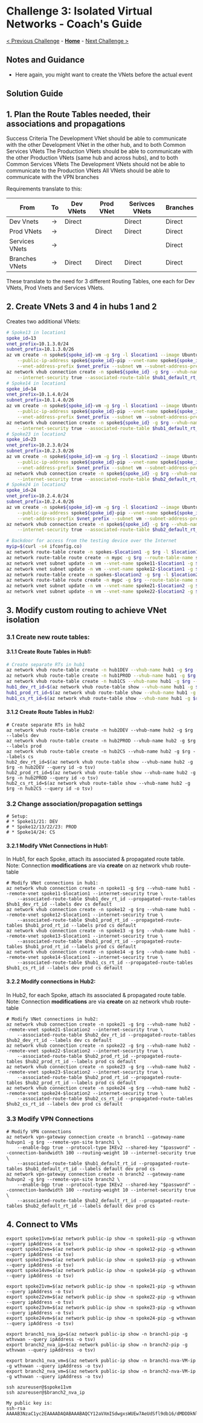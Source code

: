 # Challenge 3: Isolated Virtual Networks - Coach's Guide

[< Previous Challenge](./02-vpn.md) - **[Home](./README.md)** - [Next Challenge >](./04-secured_hub.md)

## Notes and Guidance

- Here again, you might want to create the VNets before the actual event

## Solution Guide
## 1. Plan the Route Tables needed, their associations and propagations

Success Criteria
The Development VNet should be able to communicate with the other Development VNet in the other hub, and to both Common Services VNets
The Production VNets should be able to communicate with the other Production VNets (same hub and across hubs), and to both Common Services VNets
The Development VNets should not be able to communicate to the Production VNets
All VNets should be able to communicate with the VPN branches

Requirements translate to this:

| From | To | Dev VNets | Prod VNet | Serivces VNets | Branches |
| --- | --- | --- | --- | --- | --- |
| Dev Vnets | -> | Direct |  | Direct | Direct |
| Prod VNets | ->  |  | Direct | Direct | Direct |
| Services VNets | ->  |  |  |  | Direct |
| Branches VNets | ->  | Direct | Direct | Direct | Direct |

These translate to the need for 3 different Routing Tables, one each for Dev VNets, Prod Vnets and Services VNets.

## 2. Create VNets 3 and 4 in hubs 1 and 2

Creates two additional VNets:

```bash
# Spoke13 in location1
spoke_id=13
vnet_prefix=10.1.3.0/24
subnet_prefix=10.1.3.0/26
az vm create -n spoke${spoke_id}-vm -g $rg -l $location1 --image Ubuntu2204 --admin-username $username --generate-ssh-keys \
    --public-ip-address spoke${spoke_id}-pip --vnet-name spoke${spoke_id}-$location1 \
    --vnet-address-prefix $vnet_prefix --subnet vm --subnet-address-prefix $subnet_prefix
az network vhub connection create -n spoke${spoke_id} -g $rg --vhub-name hub1 --remote-vnet spoke${spoke_id}-$location1 \
    --internet-security true --associated-route-table $hub1_default_rt_id --propagated-route-tables $hub1_default_rt_id
# Spoke14 in location1
spoke_id=14
vnet_prefix=10.1.4.0/24
subnet_prefix=10.1.4.0/26
az vm create -n spoke${spoke_id}-vm -g $rg -l $location1 --image Ubuntu2204 --admin-username $username --generate-ssh-keys \
    --public-ip-address spoke${spoke_id}-pip --vnet-name spoke${spoke_id}-$location1 \
    --vnet-address-prefix $vnet_prefix --subnet vm --subnet-address-prefix $subnet_prefix
az network vhub connection create -n spoke${spoke_id} -g $rg --vhub-name hub1 --remote-vnet spoke${spoke_id}-$location1 \
    --internet-security true --associated-route-table $hub1_default_rt_id --propagated-route-tables $hub1_default_rt_id
# Spoke23 in location2
spoke_id=23
vnet_prefix=10.2.3.0/24
subnet_prefix=10.2.3.0/26
az vm create -n spoke${spoke_id}-vm -g $rg -l $location2 --image Ubuntu2204 --admin-username $username --generate-ssh-keys \
    --public-ip-address spoke${spoke_id}-pip --vnet-name spoke${spoke_id}-$location2 \
    --vnet-address-prefix $vnet_prefix --subnet vm --subnet-address-prefix $subnet_prefix
az network vhub connection create -n spoke${spoke_id} -g $rg --vhub-name hub2 --remote-vnet spoke${spoke_id}-$location2 \
    --internet-security true --associated-route-table $hub2_default_rt_id --propagated-route-tables $hub2_default_rt_id
# Spoke24 in location2
spoke_id=24
vnet_prefix=10.2.4.0/24
subnet_prefix=10.2.4.0/26
az vm create -n spoke${spoke_id}-vm -g $rg -l $location2 --image Ubuntu2204 --admin-username $username --generate-ssh-keys \
    --public-ip-address spoke${spoke_id}-pip --vnet-name spoke${spoke_id}-$location2 \
    --vnet-address-prefix $vnet_prefix --subnet vm --subnet-address-prefix $subnet_prefix
az network vhub connection create -n spoke${spoke_id} -g $rg --vhub-name hub2 --remote-vnet spoke${spoke_id}-$location2 \
    --internet-security true --associated-route-table $hub2_default_rt_id --propagated-route-tables $hub2_default_rt_id

# Backdoor for access from the testing device over the Internet
myip=$(curl -s4 ifconfig.co)
az network route-table create -n spokes-$location1 -g $rg -l $location1
az network route-table route create -n mypc -g $rg --route-table-name spokes-$location1 --address-prefix "${myip}/32" --next-hop-type Internet
az network vnet subnet update -n vm --vnet-name spoke11-$location1 -g $rg --route-table spokes-$location1
az network vnet subnet update -n vm --vnet-name spoke12-$location1 -g $rg --route-table spokes-$location1
az network route-table create -n spokes-$location2 -g $rg -l $location2
az network route-table route create -n mypc -g $rg --route-table-name spokes-$location2 --address-prefix "${myip}/32" --next-hop-type Internet
az network vnet subnet update -n vm --vnet-name spoke21-$location2 -g $rg --route-table spokes-$location2
az network vnet subnet update -n vm --vnet-name spoke22-$location2 -g $rg --route-table spokes-$location2
```

## 3. Modify custom routing to achieve VNet isolation

### 3.1 Create new route tables:
#### 3.1.1 Create Route Tables in Hub1:
```bash
# Create separate RTs in hub1
az network vhub route-table create -n hub1DEV --vhub-name hub1 -g $rg --labels dev
az network vhub route-table create -n hub1PROD --vhub-name hub1 -g $rg --labels prod
az network vhub route-table create -n hub1CS --vhub-name hub1 -g $rg --labels cs
hub1_dev_rt_id=$(az network vhub route-table show --vhub-name hub1 -g $rg -n hub1DEV --query id -o tsv)
hub1_prod_rt_id=$(az network vhub route-table show --vhub-name hub1 -g $rg -n hub1PROD --query id -o tsv)
hub1_cs_rt_id=$(az network vhub route-table show --vhub-name hub1 -g $rg -n hub1CS --query id -o tsv)
```
#### 3.1.2 Create Route Tables in Hub2:
```
# Create separate RTs in hub2
az network vhub route-table create -n hub2DEV --vhub-name hub2 -g $rg --labels dev
az network vhub route-table create -n hub2PROD --vhub-name hub2 -g $rg --labels prod
az network vhub route-table create -n hub2CS --vhub-name hub2 -g $rg --labels cs
hub2_dev_rt_id=$(az network vhub route-table show --vhub-name hub2 -g $rg -n hub2DEV --query id -o tsv)
hub2_prod_rt_id=$(az network vhub route-table show --vhub-name hub2 -g $rg -n hub2PROD --query id -o tsv)
hub2_cs_rt_id=$(az network vhub route-table show --vhub-name hub2 -g $rg -n hub2CS --query id -o tsv)
```
### 3.2 Change association/propagation settings
```
# Setup:
# * Spoke11/21: DEV
# * Spoke12/13/22/23: PROD
# * Spoke14/24: CS
```
#### 3.2.1 Modify VNet Connections in Hub1:
In Hub1, for each Spoke, attach its associated & propagated route table.
Note: Connection <B>modifications</B> are via <B>create</B> on az network vhub route-table 
```
# Modify VNet connections in hub1:
az network vhub connection create -n spoke11 -g $rg --vhub-name hub1 --remote-vnet spoke11-$location1 --internet-security true \
    --associated-route-table $hub1_dev_rt_id --propagated-route-tables $hub1_dev_rt_id --labels dev cs default
az network vhub connection create -n spoke12 -g $rg --vhub-name hub1 --remote-vnet spoke12-$location1 --internet-security true \
    --associated-route-table $hub1_prod_rt_id --propagated-route-tables $hub1_prod_rt_id --labels prod cs default
az network vhub connection create -n spoke13 -g $rg --vhub-name hub1 --remote-vnet spoke13-$location1 --internet-security true \
    --associated-route-table $hub1_prod_rt_id --propagated-route-tables $hub1_prod_rt_id --labels prod cs default
az network vhub connection create -n spoke14 -g $rg --vhub-name hub1 --remote-vnet spoke14-$location1 --internet-security true \
    --associated-route-table $hub1_cs_rt_id --propagated-route-tables $hub1_cs_rt_id --labels dev prod cs default
```
#### 3.2.2 Modify connections in Hub2:
In Hub2, for each Spoke, attach its associated & propagated route table.
Note: Connection <B>modifications</B> are via <B>create</B> on az network vhub route-table 
```
# Modify VNet connections in hub2:
az network vhub connection create -n spoke21 -g $rg --vhub-name hub2 --remote-vnet spoke21-$location2 --internet-security true \
    --associated-route-table $hub2_dev_rt_id --propagated-route-tables $hub2_dev_rt_id --labels dev cs default
az network vhub connection create -n spoke22 -g $rg --vhub-name hub2 --remote-vnet spoke22-$location2 --internet-security true \
    --associated-route-table $hub2_prod_rt_id --propagated-route-tables $hub2_prod_rt_id --labels prod cs default
az network vhub connection create -n spoke23 -g $rg --vhub-name hub2 --remote-vnet spoke23-$location2 --internet-security true \
    --associated-route-table $hub2_prod_rt_id --propagated-route-tables $hub2_prod_rt_id --labels prod cs default
az network vhub connection create -n spoke24 -g $rg --vhub-name hub2 --remote-vnet spoke24-$location2 --internet-security true \
    --associated-route-table $hub2_cs_rt_id --propagated-route-tables $hub2_cs_rt_id --labels dev prod cs default
```
### 3.3 Modify VPN Connections
```
# Modify VPN connections
az network vpn-gateway connection create -n branch1 --gateway-name hubvpn1 -g $rg --remote-vpn-site branch1 \
    --enable-bgp true --protocol-type IKEv2 --shared-key "$password" --connection-bandwidth 100 --routing-weight 10 --internet-security true \
    --associated-route-table $hub1_default_rt_id --propagated-route-tables $hub1_default_rt_id --labels default dev prod cs
az network vpn-gateway connection create -n branch2 --gateway-name hubvpn2 -g $rg --remote-vpn-site branch2 \
    --enable-bgp true --protocol-type IKEv2 --shared-key "$password" --connection-bandwidth 100 --routing-weight 10 --internet-security true \
    --associated-route-table $hub2_default_rt_id --propagated-route-tables $hub2_default_rt_id --labels default dev prod cs
```

## 4. Connect to VMs
```
export spoke11vm=$(az network public-ip show -n spoke11-pip -g wthvwan --query ipAddress -o tsv)
export spoke12vm=$(az network public-ip show -n spoke12-pip -g wthvwan --query ipAddress -o tsv)
export spoke13vm=$(az network public-ip show -n spoke13-pip -g wthvwan --query ipAddress -o tsv)
export spoke14vm=$(az network public-ip show -n spoke14-pip -g wthvwan --query ipAddress -o tsv)

export spoke21vm=$(az network public-ip show -n spoke21-pip -g wthvwan --query ipAddress -o tsv)
export spoke22vm=$(az network public-ip show -n spoke22-pip -g wthvwan --query ipAddress -o tsv)
export spoke23vm=$(az network public-ip show -n spoke23-pip -g wthvwan --query ipAddress -o tsv)
export spoke24vm=$(az network public-ip show -n spoke24-pip -g wthvwan --query ipAddress -o tsv)

export branch1_nva_ip=$(az network public-ip show -n branch1-pip -g wthvwan --query ipAddress -o tsv)
export branch2_nva_ip=$(az network public-ip show -n branch2-pip -g wthvwan --query ipAddress -o tsv)

export branch1_nva_vm=$(az network public-ip show -n branch1-nva-VM-ip -g wthvwan --query ipAddress -o tsv)
export branch2_nva_vm=$(az network public-ip show -n branch2-nva-VM-ip -g wthvwan --query ipAddress -o tsv)

ssh azureuser@$spoke11vm
ssh azureuser@$branch2_nva_ip

My public key is:
ssh-rsa AAAAB3NzaC1yc2EAAAADAQABAAABAQCY12aVXmISdwgxsWUEw7AeUdSfl9db16/dMDDDkNlhBYDeNVALZD0NncYOa8Fa/l4GHN0+2jfPuUPnQtVJwdLXUynQuMmPOQ384jhe8VzV0vd3JZW8GAxf6EZVye50ZduWl7cX/vM9OyeuAcESSwC3tuSfk8WwTijW7nvczW1z5dDuAPq6ceO3MaPe5uBy3ZaC5xhvGfPAKdbKvNXTGbNOQ/QnVsAhYAWWVVkiOILtVqxqs/p+sEHsDGDM0a/o1Qjo/M8xHKEmsbfp8VyzmXATD455H/80tnmN6KwyzYZNIP/5DDscyEhthDqxJ/p9Qd1kb42DAFO6g6dSKLuufzAJ

```

